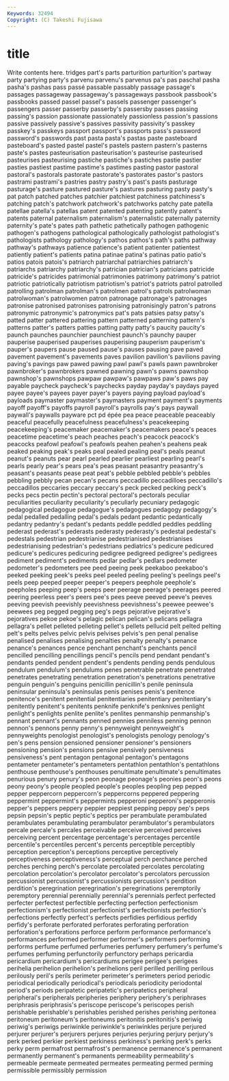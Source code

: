 ```yaml
---
Keywords: 32494 
Copyright: (C) Takeshi Fujisawa
---
```


# title

Write contents here.
tridges part's parts parturition parturition's
partway party partying party's parvenu parvenu's parvenus pa's pas paschal
pasha pasha's pashas pass passé passable passably passage passage's passages
passageway passageway's passageways passbook passbook's passbooks passed passel passel's passels
passenger passenger's passengers passer passerby passerby's passersby passes passing passing's
passion passionate passionately passionless passion's passions passive passively passive's passives
passivity passivity's passkey passkey's passkeys passport passport's passports pass's password
password's passwords past pasta pasta's pastas paste pasteboard pasteboard's pasted
pastel pastel's pastels pastern pastern's pasterns paste's pastes pasteurisation pasteurisation's
pasteurise pasteurised pasteurises pasteurising pastiche pastiche's pastiches pastie pastier pasties
pastiest pastime pastime's pastimes pasting pastor pastoral pastoral's pastorals pastorate
pastorate's pastorates pastor's pastors pastrami pastrami's pastries pastry pastry's past's
pasts pasturage pasturage's pasture pastured pasture's pastures pasturing pasty pasty's
pat patch patched patches patchier patchiest patchiness patchiness's patching patch's
patchwork patchwork's patchworks patchy pate patella patellae patella's patellas patent
patented patenting patently patent's patents paternal paternalism paternalism's paternalistic paternally
paternity paternity's pate's pates path pathetic pathetically pathogen pathogenic pathogen's
pathogens pathological pathologically pathologist pathologist's pathologists pathology pathology's pathos pathos's
path's paths pathway pathway's pathways patience patience's patient patienter patientest
patiently patient's patients patina patinae patina's patinas patio patio's patios
patois patois's patriarch patriarchal patriarchies patriarch's patriarchs patriarchy patriarchy's patrician
patrician's patricians patricide patricide's patricides patrimonial patrimonies patrimony patrimony's patriot
patriotic patriotically patriotism patriotism's patriot's patriots patrol patrolled patrolling patrolman
patrolman's patrolmen patrol's patrols patrolwoman patrolwoman's patrolwomen patron patronage patronage's
patronages patronise patronised patronises patronising patronisingly patron's patrons patronymic patronymic's
patronymics pat's pats patsies patsy patsy's patted patter pattered pattering
pattern patterned patterning pattern's patterns patter's patters patties patting patty
patty's paucity paucity's paunch paunches paunchier paunchiest paunch's paunchy pauper
pauperise pauperised pauperises pauperising pauperism pauperism's pauper's paupers pause paused
pause's pauses pausing pave paved pavement pavement's pavements paves pavilion
pavilion's pavilions paving paving's pavings paw pawed pawing pawl pawl's
pawls pawn pawnbroker pawnbroker's pawnbrokers pawned pawning pawn's pawns pawnshop
pawnshop's pawnshops pawpaw pawpaw's pawpaws paw's paws pay payable paycheck
paycheck's paychecks payday payday's paydays payed payee payee's payees payer
payer's payers paying payload payload's payloads paymaster paymaster's paymasters payment
payment's payments payoff payoff's payoffs payroll payroll's payrolls pay's pays
paywall paywall's paywalls payware pct pd épée pea peace peaceable
peaceably peaceful peacefully peacefulness peacefulness's peacekeeping peacekeeping's peacemaker peacemaker's peacemakers
peace's peaces peacetime peacetime's peach peaches peach's peacock peacock's peacocks
peafowl peafowl's peafowls peahen peahen's peahens peak peaked peaking peak's
peaks peal pealed pealing peal's peals peanut peanut's peanuts pear
pearl pearled pearlier pearliest pearling pearl's pearls pearly pear's pears
pea's peas peasant peasantry peasantry's peasant's peasants pease peat peat's
pebble pebbled pebble's pebbles pebbling pebbly pecan pecan's pecans peccadillo
peccadilloes peccadillo's peccadillos peccaries peccary peccary's peck pecked pecking peck's
pecks pecs pectin pectin's pectoral pectoral's pectorals peculiar peculiarities peculiarity
peculiarity's peculiarly pecuniary pedagogic pedagogical pedagogue pedagogue's pedagogues pedagogy pedagogy's
pedal pedalled pedalling pedal's pedals pedant pedantic pedantically pedantry pedantry's
pedant's pedants peddle peddled peddles peddling pederast pederast's pederasts pederasty
pederasty's pedestal pedestal's pedestals pedestrian pedestrianise pedestrianised pedestrianises pedestrianising pedestrian's
pedestrians pediatrics's pedicure pedicured pedicure's pedicures pedicuring pedigree pedigreed pedigree's
pedigrees pediment pediment's pediments pedlar pedlar's pedlars pedometer pedometer's pedometers
pee peed peeing peek peekaboo peekaboo's peeked peeking peek's peeks
peel peeled peeling peeling's peelings peel's peels peep peeped peeper
peeper's peepers peephole peephole's peepholes peeping peep's peeps peer peerage
peerage's peerages peered peering peerless peer's peers pee's pees peeve
peeved peeve's peeves peeving peevish peevishly peevishness peevishness's peewee peewee's
peewees peg pegged pegging peg's pegs pejorative pejorative's pejoratives pekoe
pekoe's pelagic pelican pelican's pelicans pellagra pellagra's pellet pelleted pelleting
pellet's pellets pellucid pelt pelted pelting pelt's pelts pelves pelvic
pelvis pelvises pelvis's pen penal penalise penalised penalises penalising penalties
penalty penalty's penance penance's penances pence penchant penchant's penchants pencil
pencilled pencilling pencillings pencil's pencils pend pendant pendant's pendants pended
pendent pendent's pendents pending pends pendulous pendulum pendulum's pendulums penes
penetrable penetrate penetrated penetrates penetrating penetration penetration's penetrations penetrative penguin
penguin's penguins penicillin penicillin's penile peninsula peninsular peninsula's peninsulas penis
penises penis's penitence penitence's penitent penitential penitentiaries penitentiary penitentiary's penitently
penitent's penitents penknife penknife's penknives penlight penlight's penlights penlite penlite's
penlites penmanship penmanship's pennant pennant's pennants penned pennies penniless penning
pennon pennon's pennons penny penny's pennyweight pennyweight's pennyweights penologist penologist's
penologists penology penology's pen's pens pension pensioned pensioner pensioner's pensioners
pensioning pension's pensions pensive pensively pensiveness pensiveness's pent pentagon pentagonal
pentagon's pentagons pentameter pentameter's pentameters pentathlon pentathlon's pentathlons penthouse penthouse's
penthouses penultimate penultimate's penultimates penurious penury penury's peon peonage peonage's
peonies peon's peons peony peony's people peopled people's peoples peopling
pep pepped pepper peppercorn peppercorn's peppercorns peppered peppering peppermint peppermint's
peppermints pepperoni pepperoni's pepperonis pepper's peppers peppery peppier peppiest pepping
peppy pep's peps pepsin pepsin's peptic peptic's peptics per perambulate
perambulated perambulates perambulating perambulator perambulator's perambulators percale percale's percales perceivable
perceive perceived perceives perceiving percent percentage percentage's percentages percentile percentile's
percentiles percent's percents perceptible perceptibly perception perception's perceptions perceptive perceptively
perceptiveness perceptiveness's perceptual perch perchance perched perches perching perch's percolate
percolated percolates percolating percolation percolation's percolator percolator's percolators percussion percussionist
percussionist's percussionists percussion's perdition perdition's peregrination peregrination's peregrinations peremptorily peremptory
perennial perennially perennial's perennials perfect perfected perfecter perfectest perfectible perfecting
perfection perfectionism perfectionism's perfectionist perfectionist's perfectionists perfection's perfections perfectly perfect's
perfects perfidies perfidious perfidy perfidy's perforate perforated perforates perforating perforation
perforation's perforations perforce perform performance performance's performances performed performer performer's
performers performing performs perfume perfumed perfumeries perfumery perfumery's perfume's perfumes
perfuming perfunctorily perfunctory perhaps pericardia pericardium pericardium's pericardiums perigee perigee's
perigees perihelia perihelion perihelion's perihelions peril perilled perilling perilous perilously
peril's perils perimeter perimeter's perimeters period periodic periodical periodically periodical's
periodicals periodicity periodontal period's periods peripatetic peripatetic's peripatetics peripheral peripheral's
peripherals peripheries periphery periphery's periphrases periphrasis periphrasis's periscope periscope's periscopes
perish perishable perishable's perishables perished perishes perishing peritonea peritoneum peritoneum's
peritoneums peritonitis peritonitis's periwig periwig's periwigs periwinkle periwinkle's periwinkles perjure
perjured perjurer perjurer's perjurers perjures perjuries perjuring perjury perjury's perk
perked perkier perkiest perkiness perkiness's perking perk's perks perky perm
permafrost permafrost's permanence permanence's permanent permanently permanent's permanents permeability permeability's
permeable permeate permeated permeates permeating permed perming permissible permissibly permission
